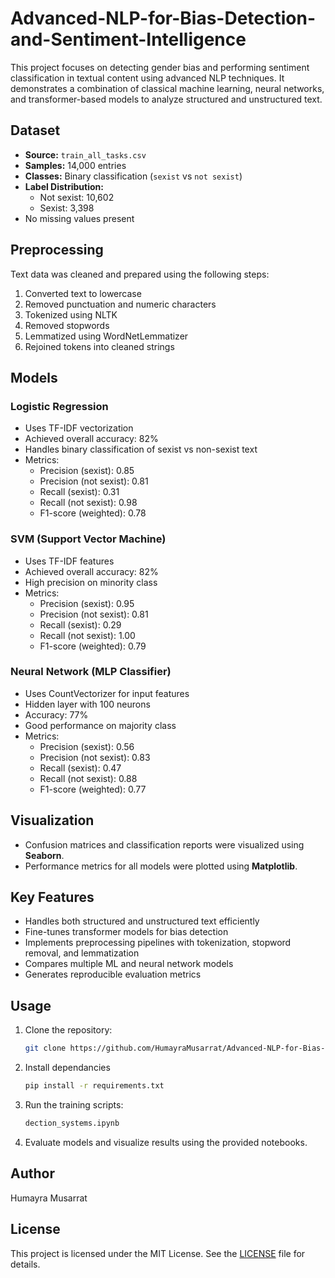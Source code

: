# Advanced-NLP-for-Bias-Detection-and-Sentiment-Intelligence

This project focuses on detecting gender bias and performing sentiment classification in textual content using advanced NLP techniques. It demonstrates a combination of classical machine learning, neural networks, and transformer-based models to analyze structured and unstructured text.

## Dataset

- **Source:** `train_all_tasks.csv`  
- **Samples:** 14,000 entries  
- **Classes:** Binary classification (`sexist` vs `not sexist`)  
- **Label Distribution:**
  - Not sexist: 10,602
  - Sexist: 3,398
- No missing values present

## Preprocessing

Text data was cleaned and prepared using the following steps:

1. Converted text to lowercase
2. Removed punctuation and numeric characters
3. Tokenized using NLTK
4. Removed stopwords
5. Lemmatized using WordNetLemmatizer
6. Rejoined tokens into cleaned strings

## Models

### Logistic Regression
- Uses TF-IDF vectorization
- Achieved overall accuracy: 82%
- Handles binary classification of sexist vs non-sexist text
- Metrics:
  - Precision (sexist): 0.85
  - Precision (not sexist): 0.81
  - Recall (sexist): 0.31
  - Recall (not sexist): 0.98
  - F1-score (weighted): 0.78

### SVM (Support Vector Machine)
- Uses TF-IDF features
- Achieved overall accuracy: 82%
- High precision on minority class
- Metrics:
  - Precision (sexist): 0.95
  - Precision (not sexist): 0.81
  - Recall (sexist): 0.29
  - Recall (not sexist): 1.00
  - F1-score (weighted): 0.79

### Neural Network (MLP Classifier)
- Uses CountVectorizer for input features
- Hidden layer with 100 neurons
- Accuracy: 77%
- Good performance on majority class
- Metrics:
  - Precision (sexist): 0.56
  - Precision (not sexist): 0.83
  - Recall (sexist): 0.47
  - Recall (not sexist): 0.88
  - F1-score (weighted): 0.77

## Visualization

- Confusion matrices and classification reports were visualized using **Seaborn**.
- Performance metrics for all models were plotted using **Matplotlib**.

## Key Features

- Handles both structured and unstructured text efficiently
- Fine-tunes transformer models for bias detection
- Implements preprocessing pipelines with tokenization, stopword removal, and lemmatization
- Compares multiple ML and neural network models
- Generates reproducible evaluation metrics

## Usage

1. Clone the repository:
   ```bash
   git clone https://github.com/HumayraMusarrat/Advanced-NLP-for-Bias-Detection-and-Sentiment-Intelligence.git

   ```
2. Install dependancies
   ```bash
   pip install -r requirements.txt
   ```
2. Run the training scripts:
   ```bash
   dection_systems.ipynb
   ```
3. Evaluate models and visualize results using the provided notebooks.


## Author 
Humayra Musarrat

## License

This project is licensed under the MIT License. See the [LICENSE](LICENSE) file for details.


